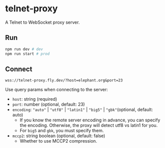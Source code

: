 # telnet-proxy

A Telnet to WebSocket proxy server.

## Run

```sh
npm run dev # dev
npm run start # prod
```

## Connect

```
wss://telnet-proxy.fly.dev/?host=elephant.org&port=23
```

Use query params when connecting to the server:

- `host`: string (required)
- `port`: number (optional, default: 23)
- `encoding`: `"auto"` | `"utf8"` | `"latin1"` | `"big5"` | `"gbk"`(optional, default: auto)
  - If you know the remote server encoding in advance, you can specify the encoding. Otherwise, the proxy will detect utf8 vs latin1 for you.
  - For `big5` and `gbk`, you must specify them.
- `mccp2`: string boolean (optional, default: false)
  - Whether to use MCCP2 compression.
